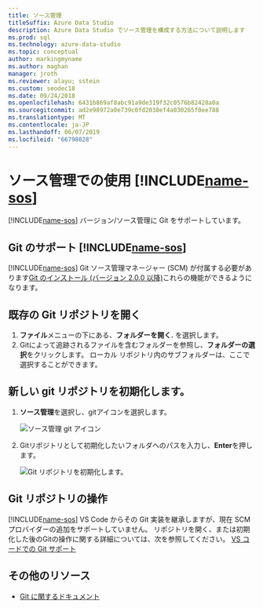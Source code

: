 ```yaml
---
title: ソース管理
titleSuffix: Azure Data Studio
description: Azure Data Studio でソース管理を構成する方法について説明します
ms.prod: sql
ms.technology: azure-data-studio
ms.topic: conceptual
author: markingmyname
ms.author: maghan
manager: jroth
ms.reviewer: alayu; sstein
ms.custom: seodec18
ms.date: 09/24/2018
ms.openlocfilehash: 6431b869af8abc91a9de319f32c0576b82428a0a
ms.sourcegitcommit: ad2e98972a0e739c0fd2038ef4a030265f0ee788
ms.translationtype: MT
ms.contentlocale: ja-JP
ms.lasthandoff: 06/07/2019
ms.locfileid: "66798028"
---
```

#  <a name="using-source-control-in-includename-sosincludesname-sos-shortmd"></a>ソース管理での使用 [!INCLUDE[name-sos](../includes/name-sos-short.md)]

[!INCLUDE[name-sos](../includes/name-sos-short.md)] バージョン/ソース管理に Git をサポートしています。


## <a name="git-support-in-includename-sosincludesname-sos-shortmd"></a>Git のサポート [!INCLUDE[name-sos](../includes/name-sos-short.md)]

[!INCLUDE[name-sos](../includes/name-sos-short.md)] Git ソース管理マネージャー (SCM) が付属する必要があります[Git のインストール (バージョン 2.0.0 以降)](https://git-scm.com/download)これらの機能ができるようになります。 



## <a name="open-an-existing-git-repository"></a>既存の Git リポジトリを開く

1. **ファイル**メニューの下にある、**フォルダーを開く.** を選択します。
2. Gitによって追跡されるファイルを含むフォルダーを参照し、**フォルダーの選択**をクリックします。 ローカル リポジトリ内のサブフォルダーは、ここで選択することができます。


## <a name="initialize-a-new-git-repository"></a>新しい git リポジトリを初期化します。

1. **ソース管理**を選択し、gitアイコンを選択します。

   ![ソース管理 git アイコン](media/source-control/source-control.png)

1. Gitリポジトリとして初期化したいフォルダへのパスを入力し、**Enter**を押します。

   ![Git リポジトリを初期化します。](media/source-control/initialize-git-repository.png)

## <a name="working-with-git-repositories"></a>Git リポジトリの操作

[!INCLUDE[name-sos](../includes/name-sos-short.md)] VS Code からその Git 実装を継承しますが、現在 SCM プロバイダーの追加をサポートしていません。 リポジトリを開く、または初期化した後のGitの操作に関する詳細については、次を参照してください。 [VS コードでの Git サポート](https://code.visualstudio.com/docs/editor/versioncontrol#_git-support)


## <a name="additional-resources"></a>その他のリソース
- [Git に関するドキュメント](https://git-scm.com/documentation)
